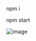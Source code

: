npm i

npm start

![image](https://github.com/user-attachments/assets/0f6cc186-569f-414e-af5a-03ad8c6efcff)
